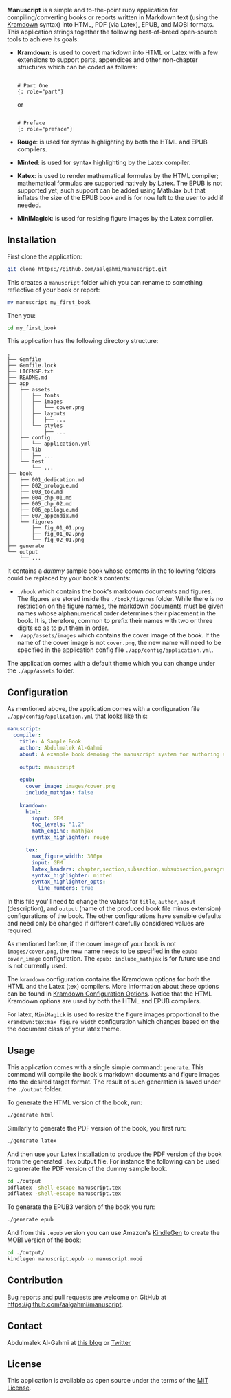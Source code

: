 **Manuscript** is a simple and to-the-point ruby application for compiling/converting books or reports written in Markdown text (using the [Kramdown](https://kramdown.gettalong.org) syntax) into HTML, PDF (via Latex), EPUB, and MOBI formats. This application strings together the following best-of-breed open-source tools to achieve its goals:

* **Kramdown**: is used to covert markdown into HTML or Latex with a few extensions to support parts, appendices and other non-chapter structures which can be coded as follows:

  ``` text
  
  # Part One
  {: role="part"}
  ```
  
  or
  
  ``` text
  
  # Preface
  {: role="preface"}
  ```
* **Rouge**: is used for syntax highlighting by both the HTML and EPUB compilers.
* **Minted**: is used for syntax highlighting by the Latex compiler.
* **Katex**: is used to render mathematical formulas by the HTML compiler; mathematical formulas are supported natively by Latex. The EPUB is not supported yet; such support can be added using MathJax but that inflates the size of the EPUB book and is for now left to the user to add if needed.
* **MiniMagick**: is used for resizing figure images by the Latex compiler.

## Installation
First clone the application:

``` sh
git clone https://github.com/aalgahmi/manuscript.git
```

This creates a `manuscript` folder which you can rename to something reflective of your book or report:

``` sh
mv manuscript my_first_book
```

Then you:

``` sh
cd my_first_book
```

This application has the following directory structure: 

``` text
.
├── Gemfile
├── Gemfile.lock
├── LICENSE.txt
├── README.md
├── app
│   ├── assets
│   │   ├── fonts
│   │   ├── images
│   │   │   └── cover.png
│   │   ├── layouts
│   │   │   ├── ...
│   │   └── styles
│   │       ├── ...
│   ├── config
│   │   └── application.yml
│   ├── lib
│   │   ├── ...
│   └── test
│       └── ...
├── book
│   ├── 001_dedication.md
│   ├── 002_prologue.md
│   ├── 003_toc.md
│   ├── 004_chp_01.md
│   ├── 005_chp_02.md
│   ├── 006_epilogue.md
│   ├── 007_appendix.md
│   └── figures
│       ├── fig_01_01.png
│       ├── fig_01_02.png
│       └── fig_02_01.png
├── generate
└── output
    └── ...
```

It contains a *dummy* sample book whose contents in the following folders could be replaced by your book's contents:

* `./book` which contains the book's markdown documents and figures. The figures are stored inside the `./book/figures` folder. While there is no restriction on the figure names, the markdown documents must be given names whose alphanumerical order determines their placement in the book. It is, therefore, common to prefix their names with two or three digits so as to put them in order.
* `./app/assets/images` which contains the cover image of the book. If the name of the cover image is not `cover.png`, the new name will need to be specified in the application config file `./app/config/application.yml`. 

The application comes with a default theme which you can change under the `./app/assets` folder.

## Configuration
As mentioned above, the application comes with a configuration file `./app/config/application.yml` that looks like this:

``` yaml
manuscript:
  compiler:
    title: A Sample Book
    author: Abdulmalek Al-Gahmi
    about: A example book demoing the manuscript system for authoring and publishing books
    
    output: manuscript
    
    epub:
      cover_image: images/cover.png
      include_mathjax: false
    
    kramdown:
      html:
        input: GFM
        toc_levels: "1,2"
        math_engine: mathjax
        syntax_highlighter: rouge

      tex:
        max_figure_width: 300px
        input: GFM
        latex_headers: chapter,section,subsection,subsubsection,paragraph,subparagraph
        syntax_highlighter: minted
        syntax_highlighter_opts:
          line_numbers: true
```

In this file you'll need to change the values for `title`, `author`, `about` (description), and `output` (name of the produced book file minus extension) configurations of the book. The other configurations have sensible defaults and need only be changed if different carefully considered values are required.

As mentioned before, if the cover image of your book is not `images/cover.png`, the new name needs to be specified in the `epub: cover_image` configuration. The `epub: include_mathjax` is for future use and is not currently used. 

The `kramdown` configuration contains the Kramdown options for both the HTML and the Latex (tex) compilers. More information about these options can be found in [Kramdown Configuration Options](https://kramdown.gettalong.org/options.html). Notice that the HTML Kramdown options are used by both the HTML and EPUB compilers.

For latex, `MiniMagick` is used to resize the figure images proportional to the `kramdown:tex:max_figure_width` configuration which changes based on the the document class of your latex theme.

## Usage
This application comes with a single simple command: `generate`. This command will compile the book's markdown documents and figure images into the desired target format. The result of such generation is saved under the `./output` folder.

To generate the HTML version of the book, run:

``` sh
./generate html
```

Similarly to generate the PDF version of the book, you first run:
``` sh
./generate latex
```

And then use your [Latex installation](https://www.tug.org/texlive/) to produce the PDF version of the book from the generated `.tex` output file. For instance the following can be used to generate the PDF version of the dummy sample book.

``` sh
cd ./output
pdflatex -shell-escape manuscript.tex
pdflatex -shell-escape manuscript.tex
```

To generate the EPUB3 version of the book you run:

``` sh
./generate epub
```

And from this `.epub` version you can use Amazon's [KindleGen](https://www.amazon.com/gp/feature.html?docId=1000765211) to create the MOBI version of the book:

``` sh
cd ./output/
kindlegen manuscript.epub -o manuscript.mobi
```

## Contribution
Bug reports and pull requests are welcome on GitHub at https://github.com/aalgahmi/manuscript.

## Contact
Abdulmalek Al-Gahmi at [this blog](http://aalgahmi.surge.sh) or [Twitter](https://twitter.com/aalgahmi)

## License
This application is available as open source under the terms of the [MIT License](http://opensource.org/licenses/MIT).
